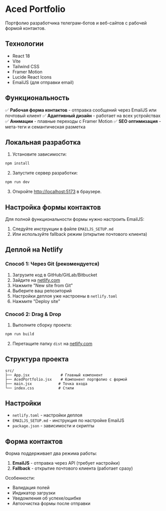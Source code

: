 # Aced Portfolio

Портфолио разработчика телеграм-ботов и веб-сайтов с рабочей формой контактов.

## Технологии

- React 18
- Vite
- Tailwind CSS
- Framer Motion
- Lucide React Icons
- EmailJS (для отправки email)

## Функциональность

✅ **Рабочая форма контактов** - отправка сообщений через EmailJS или почтовый клиент
✅ **Адаптивный дизайн** - работает на всех устройствах
✅ **Анимации** - плавные переходы с Framer Motion
✅ **SEO оптимизация** - мета-теги и семантическая разметка

## Локальная разработка

1. Установите зависимости:
```bash
npm install
```

2. Запустите сервер разработки:
```bash
npm run dev
```

3. Откройте [http://localhost:5173](http://localhost:5173) в браузере.

## Настройка формы контактов

Для полной функциональности формы нужно настроить EmailJS:

1. Следуйте инструкции в файле `EMAILJS_SETUP.md`
2. Или используйте fallback режим (открытие почтового клиента)

## Деплой на Netlify

### Способ 1: Через Git (рекомендуется)

1. Загрузите код в GitHub/GitLab/Bitbucket
2. Зайдите на [netlify.com](https://netlify.com)
3. Нажмите "New site from Git"
4. Выберите ваш репозиторий
5. Настройки деплоя уже настроены в `netlify.toml`
6. Нажмите "Deploy site"

### Способ 2: Drag & Drop

1. Выполните сборку проекта:
```bash
npm run build
```

2. Перетащите папку `dist` на [netlify.com](https://netlify.com)

## Структура проекта

```
src/
├── App.jsx              # Главный компонент
├── AcedPortfolio.jsx    # Компонент портфолио с формой
├── main.jsx            # Точка входа
└── index.css           # Стили
```

## Настройки

- `netlify.toml` - настройки деплоя
- `EMAILJS_SETUP.md` - инструкция по настройке EmailJS
- `package.json` - зависимости и скрипты

## Форма контактов

Форма поддерживает два режима работы:

1. **EmailJS** - отправка через API (требует настройки)
2. **Fallback** - открытие почтового клиента (работает сразу)

Особенности:
- Валидация полей
- Индикатор загрузки
- Уведомления об успехе/ошибке
- Автоочистка формы после отправки 
